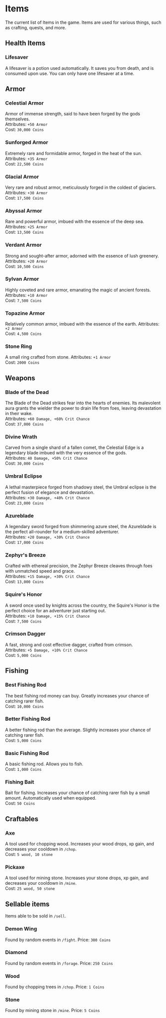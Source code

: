# Items
The current list of Items in the game. Items are used for various things, such as crafting, quests, and more.

## Health Items
### Lifesaver
A lifesaver is a potion used automatically. It saves you from death, and is consumed upon use. You can only have one lifesaver at a time.

## Armor
### Celestial Armor
Armor of immense strength, said to have been forged by the gods themselves. \
Attributes: `+50 Armor` \
Cost: `30,000 Coins`

### Sunforged Armor
Extremely rare and formidable armor, forged in the heat of the sun.
Attributes: `+35 Armor` \
Cost: `22,500 Coins`

### Glacial Armor
Very rare and robust armor, meticulously forged in the coldest of glaciers.
Attributes: `+30 Armor` \
Cost: `17,500 Coins`

### Abyssal Armor
Rare and powerful armor, imbued with the essence of the deep sea.
Attributes: `+25 Armor` \
Cost: `13,500 Coins`

### Verdant Armor
Strong and sought-after armor, adorned with the essence of lush greenery.
Attributes: `+20 Armor` \
Cost: `10,500 Coins`

### Sylvan Armor
Highly coveted and rare armor, emanating the magic of ancient forests.
Attributes: `+10 Armor` \
Cost: `7,500 Coins`

### Topazine Armor
Relatively common armor, imbued with the essence of the earth.
Attributes: `+2 Armor` \
Cost: `4,500 Coins`

### Stone Ring
A small ring crafted from stone.
Attributes: `+1 Armor` \
Cost: `2000 Coins`

## Weapons

### Blade of the Dead
The Blade of the Dead strikes fear into the hearts of enemies. Its malevolent aura grants the wielder the power to drain life from foes, leaving devastation in their wake. \
Attributes: `+60 Damage, +60% Crit Chance` \
Cost: `37,000 Coins`

### Divine Wrath
Carved from a single shard of a fallen comet, the Celestial Edge is a legendary blade imbued with the very essence of the gods. \
Attributes: `40 Damage, +50% Crit Chance` \
Cost: `30,000 Coins`

### Umbral Eclipse
A lethal masterpiece forged from shadowy steel, the Umbral eclipse is the perfect fusion of elegance and devastation. \
Attributes: `+30 Damage, +40% Crit Chance` \
Cost: `23,000 Coins`

### Azureblade
A legendary sword forged from shimmering azure steel, the Azureblade is the perfect all-rounder for a medium-skilled adventurer. \
Attributes: `+20 Damage, +30% Crit Chance` \
Cost: `17,000 Coins`

### Zephyr's Breeze
Crafted with ethereal precision, the Zephyr Breeze cleaves through foes with unmatched speed and grace. \
Attributes: `+15 Damage, +30% Crit Chance` \
Cost: `13,000 Coins`

### Squire's Honor
A sword once used by knights across the country, the Squire's Honor is the perfect choice for an adventurer just starting out. \
Attributes: `+10 Damage, +15% Crit Chance` \
Cost: `7,500 Coins`

### Crimson Dagger
A fast, strong and cost effective dagger, crafted from crimson. \
Attributes: `+5 Damage, +10% Crit Chance` \
Cost: `5,000 Coins`

## Fishing
### Best Fishing Rod
The best fishing rod money can buy. Greatly increases your chance of catching rarer fish. \
Cost: `10,000 Coins`

### Better Fishing Rod
A better fishing rod than the average. Slightly increases your chance of catching rarer fish. \
Cost: `5,000 Coins`

### Basic Fishing Rod
A basic fishing rod. Allows you to fish. \
Cost: `1,000 Coins`

### Fishing Bait
Bait for fishing. Increases your chance of catching rarer fish by a small amount. Automatically used when equipped. \
Cost: `50 Coins`

## Craftables
### Axe
A tool used for chopping wood. Increases your wood drops, xp gain, and decreases your cooldown in `/chop`. \
Cost: `5 wood, 10 stone`

### Pickaxe
A tool used for mining stone. Increases your stone drops, xp gain, and decreases your cooldown in `/mine`. \
Cost: `25 wood, 50 stone`

## Sellable items
Items able to be sold in `/sell`.

### Demon Wing
Found by random events in `/fight`.
Price: `300 Coins`

### Diamond
Found by random events in `/forage`.
Price: `250 Coins`

### Wood
Found by chopping trees in `/chop`.
Price: `1 Coins`

### Stone
Found by mining stone in `/mine`.
Price: `5 Coins`